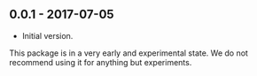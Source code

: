 ## 0.0.1 - 2017-07-05

* Initial version.

This package is in a very early and experimental state. We do not recommend
using it for anything but experiments.
